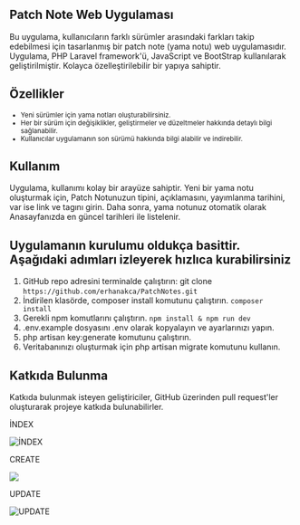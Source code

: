 ## Patch Note Web Uygulaması  
Bu uygulama, kullanıcıların farklı sürümler arasındaki farkları takip edebilmesi için tasarlanmış bir patch note (yama notu) web uygulamasıdır. Uygulama, PHP Laravel framework'ü, JavaScript ve BootStrap kullanılarak geliştirilmiştir. Kolayca özelleştirilebilir bir yapıya sahiptir.

## Özellikler   
<ul style="font-size: smaller;">
  <li>Yeni sürümler için yama notları oluşturabilirsiniz.</li>
  <li>Her bir sürüm için değişiklikler, geliştirmeler ve düzeltmeler hakkında detaylı bilgi sağlanabilir.</li>
  <li>Kullanıcılar uygulamanın son sürümü hakkında bilgi alabilir ve indirebilir.</li>
</ul>    

## Kullanım
Uygulama, kullanımı kolay bir arayüze sahiptir. Yeni bir yama notu oluşturmak için, Patch Notunuzun tipini, açıklamasını, yayımlanma tarihini, var ise link ve tagını girin. Daha sonra, yama notunuz otomatik olarak Anasayfanızda en güncel tarihleri ile listelenir.

## Uygulamanın kurulumu oldukça basittir. Aşağıdaki adımları izleyerek hızlıca kurabilirsiniz
<ol>  
  <li>GitHub repo adresini terminalde çalıştırın: git clone <code>https://github.com/erhanakca/PatchNotes.git</code></li>
  <li>İndirilen klasörde, composer install komutunu çalıştırın. <code>composer install</code></li>
  <li>Gerekli npm komutlarını çalıştırın. <code>npm install & npm run dev</code></li>
  <li>.env.example dosyasını .env olarak kopyalayın ve ayarlarınızı yapın.</li>
  <li>php artisan key:generate komutunu çalıştırın.</li>
  <li>Veritabanınızı oluşturmak için php artisan migrate komutunu kullanın.</li>
</ol>

## Katkıda Bulunma
Katkıda bulunmak isteyen geliştiriciler, GitHub üzerinden pull request'ler oluşturarak projeye katkıda bulunabilirler.
<p>İNDEX<p>
<img src="https://user-images.githubusercontent.com/96442253/222019348-720df176-105b-4007-8829-2c2bf81c2d05.png" alt="İNDEX">
<p>CREATE<p>    
<img src="https://user-images.githubusercontent.com/96442253/222019428-a112c3aa-0ddd-480b-8759-3f61a0048701.png" alt"CREATE">
<p>UPDATE<p>    
<img src="https://user-images.githubusercontent.com/96442253/222019503-550a23b2-0cc9-4a1f-b12e-c7b72e7dadfc.png" alt="UPDATE">
